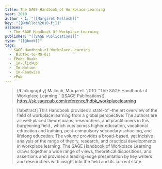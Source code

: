```yaml
---
title: The SAGE Handbook of Workplace Learning
year: 2010
author - 1: "[[Margaret Malloch]]"
key: "[[@Malloch2010-fj]]"
aliases:
  - The SAGE Handbook Of Workplace Learning
publisher: "[[SAGE Publications]]"
type: "[[@book]]"
tags:
  - SAGE-Handbook-of-Workplace-Learning
  - _BibTex-to-MD-Git
  - EPubs-Books
  - _In-ClickUp
  - _In-Notion
  - _In-Readwise
  - ePub
---
```


> [!bibliography]
> Malloch, Margaret. 2010. “The SAGE Handbook of Workplace Learning.” [[SAGE Publications]]. https://sk.sagepub.com/reference/hdbk_workplacelearning

> [!abstract]
> This Handbook provides a state-of –the art overview of the field of workplace learning from a global perspective. The authors are all well-placed theoreticians, researchers, and practitioners in this burgeoning field , which cuts across higher education, vocational education and training, post-compulsory secondary schooling, and lifelong education. The volume provides a broad–based, yet incisive analysis of the range of theory, research, and practical developments in workplace learning. The SAGE Handbook of Workplace Learning draws together a wide range of views, theoretical dispositions, and assertions and provides a leading-edge presentation by key writers and researchers with insight into the field and its current state.